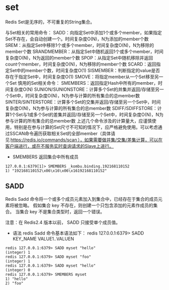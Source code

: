# set

Redis Set是无序的，不可重复的String集合。 

与Set相关的常用命令： 
    SADD：向指定Set中添加1个或多个member，如果指定Set不存在，会自动创建一个。时间复杂度O(N)，N为添加的member个数 
    SREM：从指定Set中移除1个或多个member，时间复杂度O(N)，N为移除的member个数 
    SRANDMEMBER：从指定Set中随机返回1个或多个member，时间复杂度O(N)，N为返回的member个数 
    SPOP：从指定Set中随机移除并返回count个member，时间复杂度O(N)，N为移除的member个数 
    SCARD：返回指定Set中的member个数，时间复杂度O(1) 
    SISMEMBER：判断指定的value是否存在于指定Set中，时间复杂度O(1) 
    SMOVE：将指定member从一个Set移至另一个Set 
慎用的Set相关命令： 
    SMEMBERS：返回指定Hash中所有的member，时间复杂度O(N) 
    SUNION/SUNIONSTORE：计算多个Set的并集并返回/存储至另一个Set中，时间复杂度O(N)，N为参与计算的所有集合的总member数 
    SINTER/SINTERSTORE：计算多个Set的交集并返回/存储至另一个Set中，时间复杂度O(N)，N为参与计算的所有集合的总member数 
    SDIFF/SDIFFSTORE：计算1个Set与1或多个Set的差集并返回/存储至另一个Set中，时间复杂度O(N)，N为参与计算的所有集合的总member数 
    上述几个命令涉及的计算量大，应谨慎使用，特别是在参与计算的Set尺寸不可知的情况下，应严格避免使用。可以考虑通过SSCAN命令遍历获取相关Set的全部member（具体请见 https://redis.io/commands/scan ），如果需要做并集/交集/差集计算，可以在客户端进行，或在不服务实时查询请求的Slave上进行。 




- SMEMBERS
返回集合中所有成员

```shell
127.0.0.1:6379[1]> SMEMBERS _kombu.binding.192168110152
1) "192168110152\x06\x16\x06\x16192168110152"
```

## SADD

Redis Sadd 命令将一个或多个成员元素加入到集合中，已经存在于集合的成员元素将被忽略。
假如集合 key 不存在，则创建一个只包含添加的元素作成员的集合。
当集合 key 不是集合类型时，返回一个错误。

注意：在 Redis2.4 版本以前， SADD 只接受单个成员值。

- 语法
redis Sadd 命令基本语法如下：
redis 127.0.0.1:6379> SADD KEY_NAME VALUE1..VALUEN

```shell
redis 127.0.0.1:6379> SADD myset "hello"
(integer) 1
redis 127.0.0.1:6379> SADD myset "foo"
(integer) 1
redis 127.0.0.1:6379> SADD myset "hello"
(integer) 0
redis 127.0.0.1:6379> SMEMBERS myset
1) "hello"
2) "foo"
```

